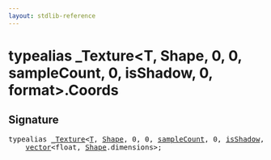 ```yaml
---
layout: stdlib-reference
---
```


# typealias \_Texture\<T, Shape, 0, 0, sampleCount, 0, isShadow, 0, format\>\.Coords

## Signature

<pre>
<span class='code_keyword'>typealias</span> <a href="/stdlib-reference/types/0texture-01/index" class="code_type">_Texture</a>&lt;<a href="/stdlib-reference/types/0texture-01/index#typeparam-T" class="code_type">T</a>, <a href="/stdlib-reference/types/0texture-01/index#typeparam-Shape" class="code_type">Shape</a>, 0, 0, <a href="/stdlib-reference/types/0texture-01/index#decl-sampleCount" class="code_var">sampleCount</a>, 0, <a href="/stdlib-reference/types/0texture-01/index#decl-isShadow" class="code_var">isShadow</a>, 0, <a href="/stdlib-reference/types/0texture-01/index#decl-format" class="code_var">format</a>&gt;.<a href="/stdlib-reference/types/0texture-01/coords-0" class="code_type">Coords</a> = 
    <a href="/stdlib-reference/types/vector/index" class="code_type">vector</a>&lt;<span class="code_keyword">float</span>, <a href="/stdlib-reference/types/0texture-01/index#typeparam-Shape" class="code_type">Shape</a>.dimensions&gt;;
</pre>


